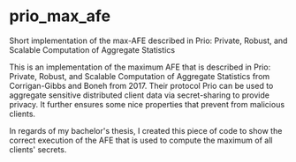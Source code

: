 # prio_max_afe
Short implementation of the max-AFE described in Prio: Private, Robust, and Scalable Computation of Aggregate Statistics


This is an implementation of the maximum AFE that is described in Prio: Private, Robust, and Scalable Computation of Aggregate Statistics from Corrigan-Gibbs and Boneh from 2017. Their protocol Prio can be used to aggregate sensitive distributed client data via secret-sharing to provide privacy.
It further ensures some nice properties that prevent from malicious clients.

In regards of my bachelor's thesis, I created this piece of code to show the correct execution of the AFE that is used to compute the maximum of all clients' secrets.
